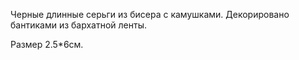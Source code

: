 Черные длинные серьги из бисера с камушками. Декорировано бантиками из бархатной ленты.

Размер 2.5*6см.